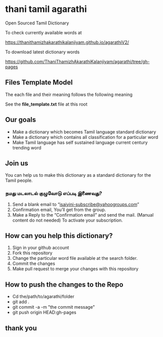 # thani tamil agarathi
Open Sourced Tamil Dictionary

To check currently available words at 

https://thanithamizhakarathikalanjiyam.github.io/agarathiV2/

To download latest dictionary words

https://github.com/ThaniThamizhAkarathiKalanjiyam/agarathi/tree/gh-pages

## Files Template Model
The each file and their meaning follows the following meaning

See the **file_template.txt** file at this root

## Our goals

- Make a dictionary which becomes Tamil language standard dictionary
- Make a dictionary which contains all classification for a particular word
- Make Tamil language has self sustained language current century trending word

## Join us
You can help us to make this dictionary as a standard dictionary for the Tamil people.

### நமது மடலாடல் குழுவோடு எப்படி இணைவது?
1. Send a blank email to “isaiyini-subscribe@yahoogroups.com”
2. Confirmation email, You’ll get from the group.
3. Make a Reply to the “Confirmation email” and send the mail. (Manual content do not needed) To activate your subscription.

## How can you help this dictionary?

1. Sign in your github account
2. Fork this repository
3. Change the particular word file available at the search folder.
4. Commit the changes
5. Make pull request to merge your changes with this repository

## How to push the changes to the Repo
- Cd the/path/to/agarathi/folder
- git add .
- git commit -a -m "the commit message"
- git push origin HEAD:gh-pages

## thank you
